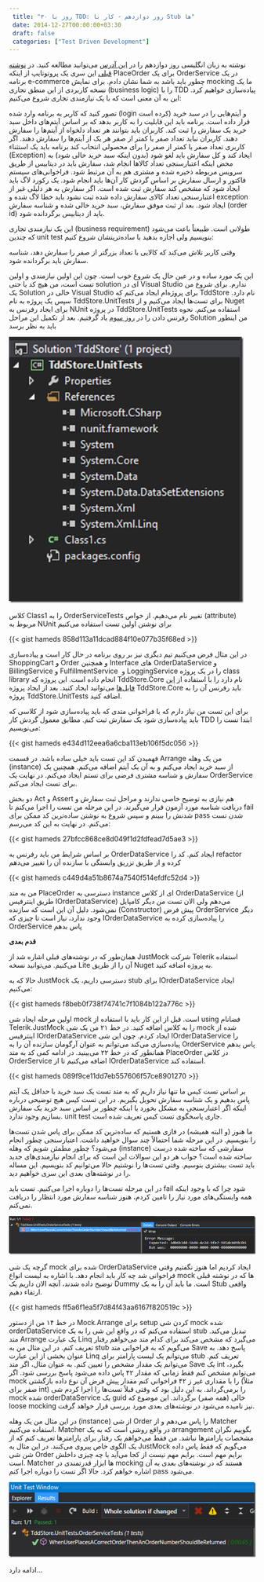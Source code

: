 ```yaml
---
 title: "۳۰ روز با TDD: روز دوازدهم - کار با Stub ها" 
 date: 2014-12-27T00:00:00+03:30
 draft: false 
 categories: ["Test Driven Development"]
---
```


نوشته به زبان انگلیسی روز دوازدهم را در [این آدرس](http://blogs.telerik.com/james-bender/posts.aspx/13-10-07/30-days-of-tdd-day-12-working-with-stubs) می‌توانید مطالعه کنید. در [نوشته قبلی](/post/94-۳۰-روز-با-tdd--روز-یازدهم---درباره-mocking/) این سری یک پروتوتایپ از اینکه PlaceOrder برای یک OrderService در یک برنامه e-commerce چطور باید باشد به شما نشان دادم. برای نمایش mocking ما یک نسخه کاربردی از این منطق تجاری (business logic) را با TDD پیاده‌سازی خواهیم کرد. این به آن معنی است که با یک نیازمندی تجاری شروع می‌کنیم:



تصور کنید که کاربر به برنامه وارد شده (login کرده است) و آیتم‌هایی را در سبد خرید قرار داده است. برنامه باید این قابلیت را به کاربر بدهد که بر اساس آیتم‌های داخل سبد خرید یک سفارش را ثبت کند. کاربران باید بتوانند هر تعداد دلخواه از آیتم‌ها را سفارش دهند. کاربران نباید تعداد صفر یا کمتر از صفر هر یک از آیتم‌ها را سفارش دهند. اگر کاربری تعداد صفر یا کمتر از صفر را برای محصولی انتحاب کند برنامه باید یک استثناء (Exception) ایجاد کند و کل سفارش باید لغو شود (بدون اینکه سبد خرید خالی شود) به محض اینکه اعتبارسنجی تعداد کالاها انجام شد، سفارش باید در دیتابیس از طریق سرویس مربوطه ذخیره شده و مشتری هم به آن مرتبط شود. فراخوانی‌های سیستم فاکتور و ارسال سفارش بر اساس گردش کار ‌آن‌ها باید انجام شود. یک رکورد لاگ باید ایجاد شود که مشخص کند سفارش ثبت شده است. اگر سفارش به هر دلیلی غیر از اعتبارسنجی تعداد کالای سفارش داده شده ثبت نشود باید خطا لاگ شده و exception ایجاد شود. بعد از ثبت موفق سفارش، سبد خرید خالی شده و شناسه سفارش (order id) باید از دیتابیس برگردانده شود.



این یک نیازمندی تجاری (business requirement) طولانی است. طبیعتاً باعث می‌شود که چندین unit test بنویسیم ولی اجازه بدهید با ساده‌ترینشان شروع کنیم:



وقتی کاربر تلاش می‌کند که کالایی با تعداد بزرگتر از صفر را سفارش دهد، شناسه سفارش باید برگردانده شود.



این یک مورد ساده و در عین حال یک شروع خوب است. چون این اولین نیازمندی و اولین تست است، من هیچ کد یا حتی solution ای در Visual Studio ندارم. برای شروع من یک Solution خالی در Visual Studio برای پروژه‌ام ایجاد می‌کنم که TddStore نام دارد. سپس یک پروژه به نام TddStore.UnitTests برای تست‌ها ایجاد می‌کنیم و از Nuget برای ایجاد رفرنس به NUnit در پروژه TddStore.UnitTests استفاده می‌کنم. نحوه رفرنس دادن را در [روز سوم](/post/80-30-روز-با-tdd--روز-سوم---اولین-تست-شما/) یاد گرفتیم. بعد از تکمیل این مراحل Solution من اینطور باید به نظر برسد







![](/oldimg/image_thumb2.png)







کلاس Class1 را به OrderServiceTests تغییر نام می‌دهیم. از خواص (attribute) مربوط به NUnit برای نوشتن اولین تست استفاده می‌کنیم

{{< gist hameds 858d113a11dcad884f10e077b35f68ed >}}


در این مثال فرض می‌کنیم تیم دیگری نیز بر روی برنامه در حال کار است و پیاده‌سازی ShoppingCart و Order و همچنین Interface های OrderDataService و BillingService و FulfillmentService  و LoggingService را در یک پروژه class library انجام داده است. این پروژه که TddStore.Core نام دارد را با استفاده از [این فایل‌ها](https://skydrive.live.com/?cid=DE4AEBF19948423F&amp;id=DE4AEBF19948423F%2112673) می‌توانید ایجاد کنید. بعد از ایجاد پروژه TddStore.Core باید رفرنس آن را به پروژه TddStore.UnitTests اضافه کنید.



برای این تست من نیاز دارم که با فراخوانی متدی که باید پیاده‌سازی شود از کلاسی که باید پیاده‌سازی شود یک سفارش ثبت کنم. مطابق معمول گردش کار TDD ابتدا تست را می‌نویسیم:

{{< gist hameds e434d112eea6a6cba113eb106f5dc056 >}}

فهمیدن کد این تست باید خیلی ساده باشد. در قسمت Arrange من یک وهله (instance) از سبد خرید ایجاد می‌کنم و به آن یک آیتم اضافه می‌کنم. همچنین یک سفارش و شناسه مشتری فرضی برای تستم ایجاد می‌کنم. در نهایت یک OrderService برای تست ایجاد می‌کنم.



دو بخش Act و Assert هم نیازی به توضیح خاصی ندارند و مراحل ثبت سفارش و دریافت شناسه مورد آزمون قرار می‌گیرند. در این مرحله من تست را اجرا می‌کنم تا fail شدنش را ببینم و سپس شروع به نوشتن ساده‌ترین کد ممکن برای pass شدن تست می‌کنم. در نهایت به این کد می‌رسم:

{{< gist hameds 27bfcc868ce8d049f1d2fdfead7d5ae3 >}}

بر اساس شرایط من باید رفرنس به OrderDataService ایجاد کنم. کد را refactor کرده و از طریق تزریق وابستگی با سازنده آن را تغییر می‌دهم


{{< gist hameds c449d4a51b8674a7540f514efdfc52d4 >}}

من به متد PlaceOrder دسترسی به instance ای از کلاس OrderDataService (از طریق اینترفیس IOrderDataService) می‌دهم ولی الان تست من دیگر کامپایل نمی‌شود. دلیل آن این است که سازنده (Constructor) پیش فرض OrderService دیگر وجود ندارد، نیاز است تا چیزی که IOrderDataService را پیاده‌سازی کرده به OrderService پاس بدهم



**قدم بعدی**



همان‌طور که در نوشته‌های قبلی اشاره شد از JustMock شرکت Telerik استفاده می‌کنیم. می‌توانید نسخه Lite آن را از طریق Nuget به پروژه اضافه کنید.



حالا که به JustMock دسترسی داریم، یک stub برای IOrderDataService ایجاد می‌کنیم:


{{< gist hameds f8beb0f738f74741c7f1084b122a776c >}}

اولین مرحله ایجاد شی mock است. قبل از این کار باید با استفاده از using فضانام Telerik.JustMock را به کلاس اضافه کنید. در خط ۲۱ من یک شی mock شده از اینترفیس IOrderDataService ایجاد کردم. چون این شی IOrderDataService را پیاده‌سازی می‌کند می‌توانم به عنوان آرگومان سازنده آن را به OrderService پاس بدهم همانطور که در خط ۲۲ می‌بینید. در ادامه کمی کد به متد PlaceOrder در کلاس OrderService اضافه می‌کنیم تا از IOrderDataService استفاده کند.


{{< gist hameds 089f9ce11dd7eb557606f57ce8901270 >}}

بر اساس تست کیس ما تنها نیاز داریم که به متد تست یک سبد خرید با حداقل یک آیتم پاس بدهیم و یک شناسه سفارش تحویل بگیریم. در این تست کیس هیچ توضیحی درباره اینکه اگر اعتبارسنجی به مشکل بخورد یا اینکه چطور بر اساس سبد خرید یک سفارش بسازیم وجود ندارد. unit test جاری پاسخگوی تست کیس تعریف شده است.



ما هنوز (و البته همیشه) در فازی هستیم که ساده‌ترین کد ممکن برای پاس شدن تست‌ها را بنویسیم. در این مرحله شما احتمالاً چند سوال خواهید داشت. اعتبارسنجی چطور انجام می‌شود؟ چطور مطمئن شویم که وهله (instance) سفارشی که ساخته شده درست ساخته شده است؟ جواب هر دو این سوالات این است که برای انجام نیازمندی‌های جدید باید تست بیشتری بنوسیم. وقتی تست‌ها را نوشتیم حالا می‌توانیم کد بنویسیم. این مساله را در نوشته‌های بعدی این سری خواهیم دید.



در این مرحله تست‌ها را دوباره اجرا می‌کنیم. تست باید fail شود چرا که با وجود اینکه همه وابستگی‌های مورد نیاز را تامین کردم، هنوز شناسه سفارش مورد انتظار را دریافت نمی‌کنم.







![](/oldimg/image_thumb10510802A18A1.png)

گرچه یک شی mock شده برای OrderDataService ایجاد کردیم اما هنوز نگفتیم وقتی فراخوانی شد چه کار باید انجام دهد. با اشاره به لیست انواع mock ها که در نوشته قبلی توضیح داده شدند، آنچه الان داریم یک Dummy است. ما باید آن را به یک Stub واقعی ارتقاء دهیم.

{{< gist hameds ff5a6f1ea5f7d84f43aa6167f820519c >}}

در خط ۱۴ من از دستور Mock.Arrange برای setup کردن شی mock شده orderDataService استفاده می‌کنم که در واقع این شی را به یک stub تبدیل می‌کند. متد Arrange یک عبارت Linq می‌گیرد که مشخص می‌کند برای کدام متد می‌خواهم رفتار تعریف کنم. در این مثال من به stub می‌گویم که به فراخوانی متد Save پاسخ دهد. به عنوان بخشی از این عبارت Linq می‌توانم یک لیست پارامتر برای stub تعریف کنم. می‌توانم یک مقدار مشخص را تعیین کنم. به عنوان مثال، اگر متد Save یک int بگیرد، می‌توانم مشخص کنم فقط زمانی که مقدار ۴۲ پاس داده می‌شود پاسخ بررسی شود. اگر mock را با مقداری غیر ز ۴۲ فراخوانی کنم مقدار پیش فرض آن نوع داده بازگشتی (مثلاً صفر برای int) را برمی‌گرداند. به این دلیل بود که وقتی قبلاً تست‌ها را اجرا کردم شی mock شده orderDataService یک guid خالی (همه صفر) برگرداند. این موضوع که loose mocking نیز نامیده می‌شود در نوشته‌های بعدی مورد بررسی قرار خواهد گرفت.



در این مثال من یک وهله (instance) از شی Order را پاس می‌دهم و از Matcher استفاده می‌کنیم. Matcher در واقع روشی است که به یک arrangement بگوییم نگران مشخصات پارامترها نباشد. من فقط می‌خواهم یک رفتار برای پارامترها تعریف کنم که از یک الگوی خاص پیروی می‌کنند. در این مثال به JustMock می‌گویم که فقط پاس داده شن شی Order برایم مهم است. برایم مهم نیست از کجا می‌آید یا چه چیزی داخلش است. Matcher ها ابزار قدرتمندی در mocking هستند که در نوشته‌های بعدی به آن اشاره خواهم کرد. حالا اگر تست را دوباره اجرا کنم pass می‌شود.







![](/oldimg/image_thumb3596437C16CCF.png)

ادامه دارد...



